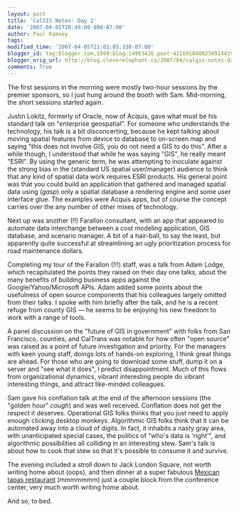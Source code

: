 ```yaml
---
layout: post
title: 'CalGIS Notes: Day 2'
date: '2007-04-05T20:49:00.000-07:00'
author: Paul Ramsey
tags: 
modified_time: '2007-04-05T21:01:05.338-07:00'
blogger_id: tag:blogger.com,1999:blog-14903426.post-4216918400236914419
blogger_orig_url: http://blog.cleverelephant.ca/2007/04/calgis-notes-day-2.html
comments: True
---
```


The first sessions in the morning were mostly two-hour sessions by the premier sponsors, so I just hung around the booth with Sam.  Mid-morning, the short sessions started again.

Justin Lokitz, formerly of Oracle, now of Acquis, gave what must be his standard talk on "enterprise geospatial".  For someone who understands the technology, his talk is a bit disconcerting, because he kept talking about moving spatial features from device to database to on-screen map and saying "this does not involve GIS, you do not need a GIS to do this".  After a while though, I understood that while he was saying "GIS", he really meant "ESRI".  By using the generic term, he was attempting to inoculate against the strong bias in the (standard US spatial user/manager) audience to think that any kind of spatial data work requires ESRI products.  His general point was that you could build an application that gathered and managed spatial data using (*gasp*) only a spatial database a rendering engine and some user interface glue.  The examples were Acquis apps, but of course the concept carries over the any number of other mixes of technology.

Next up was another (!!) Farallon consultant, with an app that appeared to automate data interchange between a cost modeling application, GIS database, and scenario manager. A bit of a hair-ball, to say the least, but apparently quite successful at streamlining an ugly prioritization process for road maintenance dollars.

Completing my tour of the Farallon (!!!) staff, was a talk from Adam Lodge, which recapitulated the points they raised on their day one talks, about the many benefits of building business apps against the Google/Yahoo/Microsoft APIs.  Adam added some points about the usefulness of open source components that his colleagues largely omitted from their talks. I spoke with him briefly after the talk, and he is a recent refuge from county GIS &mdash; he seems to be enjoying his new freedom to work with a range of tools.

A panel discussion on the "future of GIS in government" with folks from San Francisco, counties, and CalTrans was notable for how often "open source" was raised as a point of future investigation and priority.  For the managers with keen young staff, doings lots of hands-on exploring, I think great things are ahead. For those who are going to download some stuff, dump it on a server and "see what it does", I predict disappointment.  Much of this flows from organizational dynamics, vibrant interesting people do vibrant interesting things, and attract like-minded colleagues.

Sam gave his conflation talk at the end of the afternoon sessions (the "golden hour" *cough*) and was well received. Conflation does not get the respect it deserves. Operational GIS folks thinks that you just need to apply enough clicking desktop monkeys. Algorithmic GIS folks think that it can be automated away into a cloud of digits. In fact, it inhabits a nasty gray area, with unanticipated special cases, the politics of "who's data is 'right'", and algorithmic possibilities all colliding in an interesting stew.  Sam's talk is about how to cook that stew so that it's possible to consume it and survive.

The evening included a stroll down to Jack London Square, not worth writing home about (oops), and then dinner at a super fabulous [Mexican tapas restaurant](http://www.tamarindoantojeria.com/) (mmmmmmm) just a couple block from the conference center, very much worth writing home about.

And so, to bed.